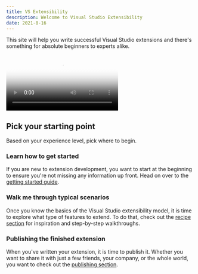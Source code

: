 ```yaml
---
title: VS Extensibility
description: Welcome to Visual Studio Extensibility
date: 2021-8-16
---
```


This site will help you write successful Visual Studio extensions and there's something for absolute beginners to experts alike.

<video controls poster="../assets/img/intro-poster.png">
  <source src="../assets/video/intro.mp4" type="video/mp4" />
</video>

## Pick your starting point

Based on your experience level, pick where to begin.

### Learn how to get started

If you are new to extension development, you want to start at the beginning to ensure you're not missing any information up front. Head on over to the [getting started guide](getting-started/).

### Walk me through typical scenarios

Once you know the basics of the Visual Studio extensibility model, it is time to explore what type of features to extend. To do that, check out the [recipe section](recipes/) for inspiration and step-by-step walkthroughs.

### Publishing the finished extension

When you've written your extension, it is time to publish it. Whether you want to share it with just a few friends, your company, or the whole world, you want to check out the [publishing section](publish/).